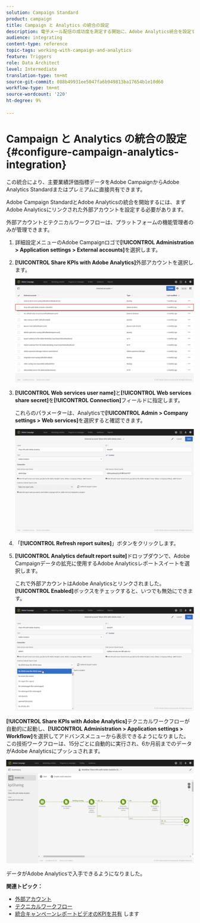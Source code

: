 ```yaml
---
solution: Campaign Standard
product: campaign
title: Campaign と Analytics の統合の設定
description: 電子メール配信の成功度を測定する開始に、Adobe Analytics統合を設定する方法を説明します。
audience: integrating
content-type: reference
topic-tags: working-with-campaign-and-analytics
feature: Triggers
role: Data Architect
level: Intermediate
translation-type: tm+mt
source-git-commit: 088b49931ee5047fa6b949813ba17654b1e10d60
workflow-type: tm+mt
source-wordcount: '220'
ht-degree: 9%

---
```



# Campaign と Analytics の統合の設定{#configure-campaign-analytics-integration}

この統合により、主要業績評価指標データをAdobe CampaignからAdobe Analytics Standardまたはプレミアムに直接共有できます。

Adobe Campaign StandardとAdobe Analyticsの統合を開始するには、まずAdobe Analyticsにリンクされた外部アカウントを設定する必要があります。

外部アカウントとテクニカルワークフローは、プラットフォームの機能管理者のみが管理できます。

1. 詳細設定メニューのAdobe Campaignロゴで&#x200B;**[!UICONTROL Administration > Application settings > External accounts]**&#x200B;を選択します。
1. **[!UICONTROL Share KPIs with Adobe Analytics]**&#x200B;外部アカウントを選択します。

   ![](assets/analytics_2.png)

1. **[!UICONTROL Web services user name]**&#x200B;と&#x200B;**[!UICONTROL Web services share secret]**&#x200B;を&#x200B;**[!UICONTROL Connection]**&#x200B;フィールドに指定します。

   これらのパラメーターは、Analyticsで&#x200B;**[!UICONTROL Admin > Company settings > Web services]**&#x200B;を選択すると確認できます。

   ![](assets/analytics_1.png)

1. 「**[!UICONTROL Refresh report suites]**」ボタンをクリックします。
1. **[!UICONTROL Analytics default report suite]**&#x200B;ドロップダウンで、Adobe Campaignデータの拡充に使用するAdobe Analyticsレポートスイートを選択します。

   これで外部アカウントはAdobe Analyticsとリンクされました。 **[!UICONTROL Enabled]**&#x200B;ボックスをチェックすると、いつでも無効にできます。

   ![](assets/analytics.png)

**[!UICONTROL Share KPIs with Adobe Analytics]**&#x200B;テクニカルワークフローが自動的に起動し、**[!UICONTROL Administration > Application settings > Workflow]**&#x200B;を選択してアドバンスメニューから表示できるようになりました。 この技術ワークフローは、15分ごとに自動的に実行され、6か月前までのデータがAdobe Analyticsにプッシュされます。

![](assets/analytics_3.png)

データがAdobe Analyticsで入手できるようになりました。

**関連トピック：**

* [外部アカウント](../../administration/using/external-accounts.md)
* [テクニカルワークフロー](../../administration/using/technical-workflows.md)
* [統合キャンペーンレポートビデオのKPIを共有](https://helpx.adobe.com/marketing-cloud/how-to/email-marketing.html) します

